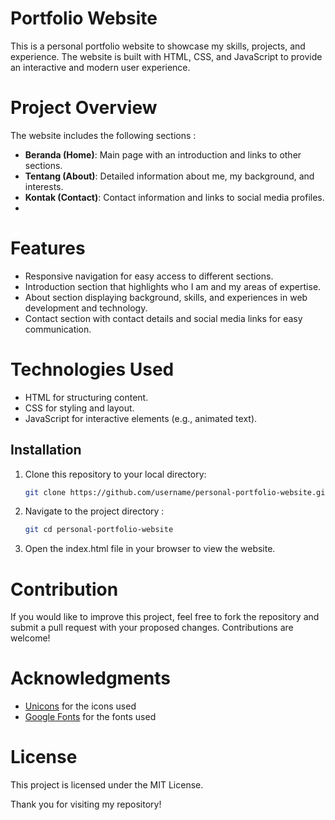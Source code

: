 # Portfolio Website

This is a personal portfolio website to showcase my skills, projects, and experience. The website is built with HTML, CSS, and JavaScript to provide an interactive and modern user experience.

# Project Overview
The website includes the following sections :
- **Beranda (Home)**: Main page with an introduction and links to other sections.
- **Tentang (About)**: Detailed information about me, my background, and interests.
- **Kontak (Contact)**: Contact information and links to social media profiles.
- 
# Features
- Responsive navigation for easy access to different sections.
- Introduction section that highlights who I am and my areas of expertise.
- About section displaying background, skills, and experiences in web development and technology.
- Contact section with contact details and social media links for easy communication.

# Technologies Used
- HTML for structuring content.
- CSS for styling and layout.
- JavaScript for interactive elements (e.g., animated text).

## Installation
1. Clone this repository to your local directory:
   ```bash
   git clone https://github.com/username/personal-portfolio-website.git
   ```
2. Navigate to the project directory :
   ```bash
   git cd personal-portfolio-website
   ```
3. Open the index.html file in your browser to view the website.

# Contribution
If you would like to improve this project, feel free to fork the repository and submit a pull request with your proposed changes. Contributions are welcome!

# Acknowledgments
- [Unicons](https://iconscout.com/unicons?gad_source=1&gclid=Cj0KCQjwm5e5BhCWARIsANwm06jSTPVPrywdKGcw1bBEWKriRLIglLNxvHKMICtFM7EgDdLct2f3-wUaAoyTEALw_wcB) for the icons used
- [Google Fonts](https://fonts.google.com/) for the fonts used

# License
This project is licensed under the MIT License.

Thank you for visiting my repository!
